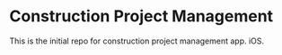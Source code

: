# Construction Project Management
This is the initial repo for construction project management app. iOS.
